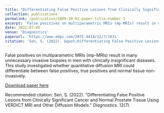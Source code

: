 ```yaml
---
title: "Differentiating False Positive Lesions from Clinically Significant Cancer and Normal Prostate Tissue Using VERDICT MRI and Other Diffusion Models"
collection: publications
permalink: /publication/2009-10-01-paper-title-number-1
excerpt: 'False positives on multiparametric MRIs (mp-MRIs) result in many unnecessary invasive biopsies in men with clinically insignificant diseases. This study investigated whether quantitative diffusion MRI could differentiate between false positives, true positives and normal tissue non-invasively.'
date: 2022-07-05
venue: 'Diagnostics'
paperurl: 'https://www.mdpi.com/2075-4418/12/7/1631'
citation: 'Sen, S. (2022). &quot;Differentiating False Positive Lesions from Clinically Significant Cancer and Normal Prostate Tissue Using VERDICT MRI and Other Diffusion Models1.&quot; <i>Diagnostics</i>. 12(7).'
---
```

False positives on multiparametric MRIs (mp-MRIs) result in many unnecessary invasive biopsies in men with clinically insignificant diseases. This study investigated whether quantitative diffusion MRI could differentiate between false positives, true positives and normal tissue non-invasively.

[Download paper here](https://www.mdpi.com/2075-4418/12/7/1631)

Recommended citation: Sen, S. (2022). "Differentiating False Positive Lesions from Clinically Significant Cancer and Normal Prostate Tissue Using VERDICT MRI and Other Diffusion Models." <i>Diagnostics</i>. 12(7).
